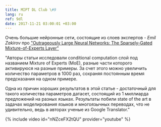 ```yaml
---
title: MIPT DL Club \#9
lang: ru
ref: 9dl
date: 2017-11-21 03:00:01 +03:00
---
```


Очень большие нейронные сети, состоящие из слоев экспертов - _Emil Zakirov_ про ["Outrageously Large Neural Networks: The Sparsely-Gated Mixture-of-Experts Layer"](https://arxiv.org/abs/1701.06538)

"Авторы статьи исследовали conditional computation слой под названием Mixture of Experts (MoE), разные части которого активируюся на разные примеры. За счет этого можно увеличить количество параметров в 1000 раз, сохраняя постоянным время предсказания на одном примере.

Одна из причин хороших результатов в этой статье - достаточный для такого количества параметров датасет, состоящий из 1 миллиарда предложений на разных языках. Результаты побили state of the art в задачах моделирования языков и многоязычных переводах, что не удивительно, ведь в авторах ученые из Google Translator."

{% include video id="nNZceFX2tQU" provider="youtube" %}
